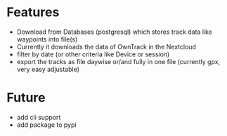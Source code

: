 # Features

* Download from Databases (postgresql) which stores track data like waypoints into file(s)
* Currently it downloads the data of OwnTrack in the Nextcloud
* filter by date (or other criteria like Device or session)
* export the tracks as file daywise or/and fully in one file (currently gpx, very easy adjustable)

# Future

* add cli support
* add package to pypi
